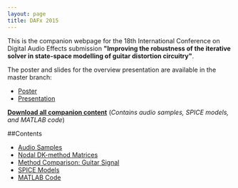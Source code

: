 ```yaml
---
layout: page
title: DAFx 2015
---
```


This is the companion webpage for the 18th International Conference on Digital Audio Effects submission **"Improving the robustness of the iterative solver in state-space modelling of guitar distortion circuitry"**. 

The poster and slides for the overview presentation are available in the master branch:
* [Poster](https://github.com/bholmesqub/DAFx15/raw/master/Poster.pdf)
* [Presentation](https://github.com/bholmesqub/DAFx15/raw/master/Overview%20Presentation.pdf)

[**Download all companion content**](https://github.com/bholmesqub/DAFx15/releases/download/v0.1-beta/dafx15_improving.zip)
(*Contains audio samples, SPICE models, and MATLAB code*)


##Contents

* [Audio Samples](Audio-Samples)
* [Nodal DK-method Matrices](Nodal-DK-Matrices)
* [Method Comparison: Guitar Signal](Guitar-Signals)
* [SPICE Models](SPICE-Models)
* [MATLAB Code](MATLAB-Code)

